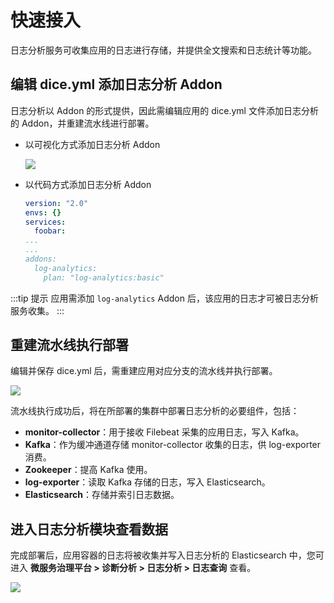 # 快速接入

日志分析服务可收集应用的日志进行存储，并提供全文搜索和日志统计等功能。

## 编辑 dice.yml 添加日志分析 Addon

日志分析以 Addon 的形式提供，因此需编辑应用的 dice.yml 文件添加日志分析的 Addon，并重建流水线进行部署。

* 以可视化方式添加日志分析 Addon

  ![](http://terminus-paas.oss-cn-hangzhou.aliyuncs.com/paas-doc/2022/02/23/88972d9f-0a3e-4c8c-8be1-0d68190913cf.png)

* 以代码方式添加日志分析 Addon

  ```yaml
  version: "2.0"
  envs: {}
  services:
    foobar:
  ...
  ...
  addons:
    log-analytics:
      plan: "log-analytics:basic"
  ```

:::tip 提示
应用需添加 `log-analytics` Addon 后，该应用的日志才可被日志分析服务收集。
:::

## 重建流水线执行部署

编辑并保存 dice.yml 后，需重建应用对应分支的流水线并执行部署。

![](http://terminus-paas.oss-cn-hangzhou.aliyuncs.com/paas-doc/2022/02/23/66df4464-76ba-4228-9049-4a12749e8141.png)

流水线执行成功后，将在所部署的集群中部署日志分析的必要组件，包括：

- **monitor-collector**：用于接收 Filebeat 采集的应用日志，写入 Kafka。
- **Kafka**：作为缓冲通道存储 monitor-collector 收集的日志，供 log-exporter 消费。
- **Zookeeper**：提高 Kafka 使用。
- **log-exporter**：读取 Kafka  存储的日志，写入 Elasticsearch。
- **Elasticsearch**：存储并索引日志数据。

## 进入日志分析模块查看数据

完成部署后，应用容器的日志将被收集并写入日志分析的 Elasticsearch 中，您可进入 **微服务治理平台 > 诊断分析 > 日志分析 > 日志查询** 查看。

![](http://terminus-paas.oss-cn-hangzhou.aliyuncs.com/paas-doc/2022/01/29/d3add27b-c3bc-4013-901b-26812c388da3.png)

